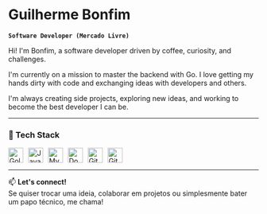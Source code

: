 # Guilherme Bonfim

**`Software Developer (Mercado Livre)`**

Hi! I'm Bonfim, a software developer driven by coffee, curiosity, and challenges.

I'm currently on a mission to master the backend with Go. I love getting my hands dirty with code and exchanging ideas with developers and others.

I'm always creating side projects, exploring new ideas, and working to become the best developer I can be.

---

### 🚀 Tech Stack

<div style="display: flex; flex-wrap: wrap; gap: 10px;">

<img alt="Golang" width="30px" src="https://cdn.jsdelivr.net/gh/devicons/devicon/icons/go/go-original.svg" />
<img alt="Java" width="30px" src="https://cdn.jsdelivr.net/gh/devicons/devicon/icons/java/java-original.svg" />
<img alt="MySQL" width="30px" src="https://cdn.jsdelivr.net/gh/devicons/devicon/icons/mysql/mysql-original.svg" />
<img alt="Docker" width="30px" src="https://cdn.jsdelivr.net/gh/devicons/devicon/icons/docker/docker-original.svg" />
<img alt="Git" width="30px" src="https://cdn.jsdelivr.net/gh/devicons/devicon/icons/git/git-original.svg" />
<img alt="GitHub" width="30px" src="https://cdn.jsdelivr.net/gh/devicons/devicon/icons/github/github-original.svg" />

</div>

---

📫 **Let's connect!**  
Se quiser trocar uma ideia, colaborar em projetos ou simplesmente bater um papo técnico, me chama!


